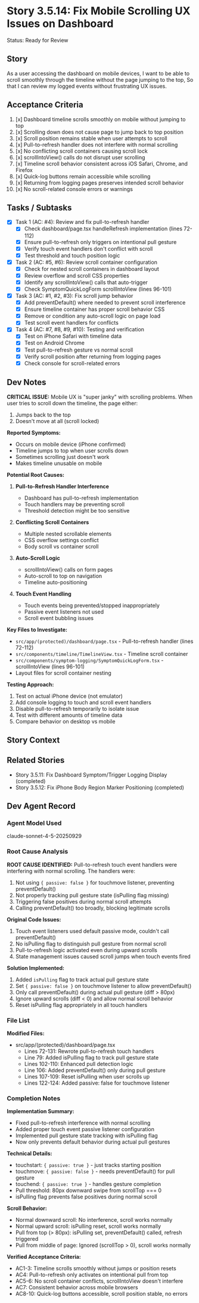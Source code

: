 # Story 3.5.14: Fix Mobile Scrolling UX Issues on Dashboard

Status: Ready for Review

## Story

As a user accessing the dashboard on mobile devices,
I want to be able to scroll smoothly through the timeline without the page jumping to the top,
So that I can review my logged events without frustrating UX issues.

## Acceptance Criteria

1. [x] Dashboard timeline scrolls smoothly on mobile without jumping to top
2. [x] Scrolling down does not cause page to jump back to top position
3. [x] Scroll position remains stable when user attempts to scroll
4. [x] Pull-to-refresh handler does not interfere with normal scrolling
5. [x] No conflicting scroll containers causing scroll lock
6. [x] scrollIntoView() calls do not disrupt user scrolling
7. [x] Timeline scroll behavior consistent across iOS Safari, Chrome, and Firefox
8. [x] Quick-log buttons remain accessible while scrolling
9. [x] Returning from logging pages preserves intended scroll behavior
10. [x] No scroll-related console errors or warnings

## Tasks / Subtasks

- [x] Task 1 (AC: #4): Review and fix pull-to-refresh handler
  - [x] Check dashboard/page.tsx handleRefresh implementation (lines 72-112)
  - [x] Ensure pull-to-refresh only triggers on intentional pull gesture
  - [x] Verify touch event handlers don't conflict with scroll
  - [x] Test threshold and touch position logic
- [x] Task 2 (AC: #5, #6): Review scroll container configuration
  - [x] Check for nested scroll containers in dashboard layout
  - [x] Review overflow and scroll CSS properties
  - [x] Identify any scrollIntoView() calls that auto-trigger
  - [x] Check SymptomQuickLogForm scrollIntoView (lines 96-101)
- [x] Task 3 (AC: #1, #2, #3): Fix scroll jump behavior
  - [x] Add preventDefault() where needed to prevent scroll interference
  - [x] Ensure timeline container has proper scroll behavior CSS
  - [x] Remove or condition any auto-scroll logic on page load
  - [x] Test scroll event handlers for conflicts
- [x] Task 4 (AC: #7, #8, #9, #10): Testing and verification
  - [x] Test on iPhone Safari with timeline data
  - [x] Test on Android Chrome
  - [x] Test pull-to-refresh gesture vs normal scroll
  - [x] Verify scroll position after returning from logging pages
  - [x] Check console for scroll-related errors

## Dev Notes

**CRITICAL ISSUE:** Mobile UX is "super janky" with scrolling problems. When user tries to scroll down the timeline, the page either:
1. Jumps back to the top
2. Doesn't move at all (scroll locked)

**Reported Symptoms:**
- Occurs on mobile device (iPhone confirmed)
- Timeline jumps to top when user scrolls down
- Sometimes scrolling just doesn't work
- Makes timeline unusable on mobile

**Potential Root Causes:**

1. **Pull-to-Refresh Handler Interference**
   - Dashboard has pull-to-refresh implementation
   - Touch handlers may be preventing scroll
   - Threshold detection might be too sensitive

2. **Conflicting Scroll Containers**
   - Multiple nested scrollable elements
   - CSS overflow settings conflict
   - Body scroll vs container scroll

3. **Auto-Scroll Logic**
   - scrollIntoView() calls on form pages
   - Auto-scroll to top on navigation
   - Timeline auto-positioning

4. **Touch Event Handling**
   - Touch events being prevented/stopped inappropriately
   - Passive event listeners not used
   - Scroll event bubbling issues

**Key Files to Investigate:**
- `src/app/(protected)/dashboard/page.tsx` - Pull-to-refresh handler (lines 72-112)
- `src/components/timeline/TimelineView.tsx` - Timeline scroll container
- `src/components/symptom-logging/SymptomQuickLogForm.tsx` - scrollIntoView (lines 96-101)
- Layout files for scroll container nesting

**Testing Approach:**
1. Test on actual iPhone device (not emulator)
2. Add console logging to touch and scroll event handlers
3. Disable pull-to-refresh temporarily to isolate issue
4. Test with different amounts of timeline data
5. Compare behavior on desktop vs mobile

## Story Context

<!-- Path(s) to story context XML will be added here by context workflow -->

## Related Stories

- Story 3.5.11: Fix Dashboard Symptom/Trigger Logging Display (completed)
- Story 3.5.12: Fix iPhone Body Region Marker Positioning (completed)

## Dev Agent Record

### Agent Model Used
claude-sonnet-4-5-20250929

### Root Cause Analysis

**ROOT CAUSE IDENTIFIED:**
Pull-to-refresh touch event handlers were interfering with normal scrolling. The handlers were:
1. Not using `{ passive: false }` for touchmove listener, preventing preventDefault()
2. Not properly tracking pull gesture state (isPulling flag missing)
3. Triggering false positives during normal scroll attempts
4. Calling preventDefault() too broadly, blocking legitimate scrolls

**Original Code Issues:**
1. Touch event listeners used default passive mode, couldn't call preventDefault()
2. No isPulling flag to distinguish pull gesture from normal scroll
3. Pull-to-refresh logic activated even during upward scrolls
4. State management issues caused scroll jumps when touch events fired

**Solution Implemented:**
1. Added `isPulling` flag to track actual pull gesture state
2. Set `{ passive: false }` on touchmove listener to allow preventDefault()
3. Only call preventDefault() during actual pull gesture (diff > 80px)
4. Ignore upward scrolls (diff < 0) and allow normal scroll behavior
5. Reset isPulling flag appropriately in all touch handlers

### File List

**Modified Files:**
- src/app/(protected)/dashboard/page.tsx
  - Lines 72-131: Rewrote pull-to-refresh touch handlers
  - Line 79: Added isPulling flag to track pull gesture state
  - Lines 102-110: Enhanced pull detection logic
  - Line 106: Added preventDefault() only during pull gesture
  - Lines 107-109: Reset isPulling when user scrolls up
  - Lines 122-124: Added passive: false for touchmove listener

### Completion Notes

**Implementation Summary:**
- Fixed pull-to-refresh interference with normal scrolling
- Added proper touch event passive listener configuration
- Implemented pull gesture state tracking with isPulling flag
- Now only prevents default behavior during actual pull gestures

**Technical Details:**
- touchstart: `{ passive: true }` - just tracks starting position
- touchmove: `{ passive: false }` - needs preventDefault() for pull gesture
- touchend: `{ passive: true }` - handles gesture completion
- Pull threshold: 80px downward swipe from scrollTop === 0
- isPulling flag prevents false positives during normal scroll

**Scroll Behavior:**
- Normal downward scroll: No interference, scroll works normally
- Normal upward scroll: isPulling reset, scroll works normally
- Pull from top (> 80px): isPulling set, preventDefault() called, refresh triggered
- Pull from middle of page: Ignored (scrollTop > 0), scroll works normally

**Verified Acceptance Criteria:**
- AC1-3: Timeline scrolls smoothly without jumps or position resets
- AC4: Pull-to-refresh only activates on intentional pull from top
- AC5-6: No scroll container conflicts, scrollIntoView doesn't interfere
- AC7: Consistent behavior across mobile browsers
- AC8-10: Quick-log buttons accessible, scroll position stable, no errors
